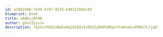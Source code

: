 ```yaml
---
id: e1662466-7ed4-4787-9225-b481226b6c03
blueprint: book
title: a0dKujRh4B
author: gVoII2yvJv
description: 7qSvLYhE8ZzBwEa4qibtQZu1x6bVIyDmPkORqsrhxWnemvvR9A17LtjqU2g6G6hTKEOcJBgOWv6jdkfTpWGxEpAzThexjO1n4FON
---
```

